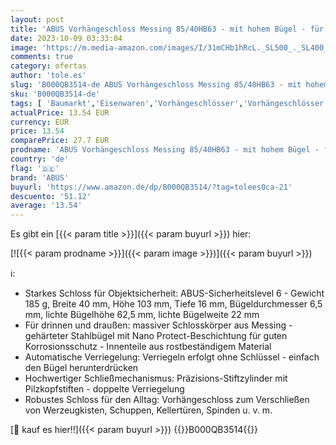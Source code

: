 ```yaml
---
layout: post
title: 'ABUS Vorhängeschloss Messing 85/40HB63 - mit hohem Bügel - für Kellertüren  Schuppen u. v. m. - wetterfest - gehärteter Stahlbügel - ABUS-Sicherheitslevel 6'
date: 2023-10-09 03:33:04
image: 'https://m.media-amazon.com/images/I/31mCHb1hRcL._SL500_._SL400_.jpg'
comments: true
category: ofertas
author: 'tole.es'
slug: 'B000QB3514-de ABUS Vorhängeschloss Messing 85/40HB63 - mit hohem Bügel -...'
sku: 'B000QB3514-de'
tags: [ 'Baumarkt','Eisenwaren','Vorhängeschlösser','Vorhängeschlösser & Haspen','Vorhängeschlösser mit Schlüssel','abus','🇩🇪', ]
actualPrice: 13.54 EUR
currency: EUR
price: 13.54
comparePrice: 27.7 EUR
prodname: 'ABUS Vorhängeschloss Messing 85/40HB63 - mit hohem Bügel - für Kellertüren  Schuppen u. v. m. - wetterfest - gehärteter Stahlbügel - ABUS-Sicherheitslevel 6'
country: 'de'
flag: '🇩🇪'
brand: 'ABUS'
buyurl: 'https://www.amazon.de/dp/B000QB3514/?tag=tolees0ca-21'
descuento: '51.12'
average: '13.54'
---
```


Es gibt ein [{{< param title >}}]({{< param buyurl >}}) hier:

[![{{< param prodname >}}]({{< param image >}})]({{< param buyurl >}})

ℹ️:

- Starkes Schloss für Objektsicherheit: ABUS-Sicherheitslevel 6 - Gewicht 185 g, Breite 40 mm, Höhe 103 mm, Tiefe 16 mm, Bügeldurchmesser 6,5 mm, lichte Bügelhöhe 62,5 mm, lichte Bügelweite 22 mm
- Für drinnen und draußen: massiver Schlosskörper aus Messing - gehärteter Stahlbügel mit Nano Protect-Beschichtung für guten Korrosionsschutz - Innenteile aus rostbeständigem Material
- Automatische Verriegelung: Verriegeln erfolgt ohne Schlüssel - einfach den Bügel herunterdrücken
- Hochwertiger Schließmechanismus: Präzisions-Stiftzylinder mit Pilzkopfstiften - doppelte Verriegelung
- Robustes Schloss für den Alltag: Vorhängeschloss zum Verschließen von Werzeugkisten, Schuppen, Kellertüren, Spinden u. v. m.

[🛒 kauf es hier!!]({{< param buyurl >}})
{{<world>}}B000QB3514{{</world>}}
